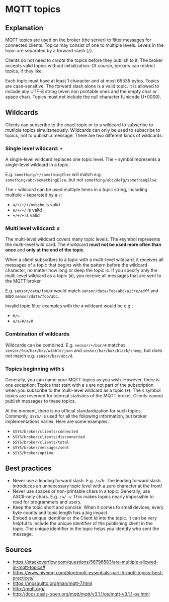 # MQTT topics

## Explanation
MQTT topics are used on the broker (the server) to filter messages for connected clients. Topics may consist of one to multiple levels. Levels in the topic are separated by a forward slash (`/`).

Clients do not need to _create_ the topics before they publish to it. The broker accepts valid topics without initialization. Of course, brokers can restrict topics, if they like.

Each topic must have at least 1 character and at most 65535 bytes. Topics are case-sensitive. The forward slash alone is a valid topic. It is allowed to include any UTF-8 string (even non printable ones and the empty char or space char). Topics must not include the null character (Unicode U+0000).

## Wildcards
Clients can subscribe to the exact topic or to a wildcard to subscribe to mutilple topics simultaneously. Wildcards can only be used to subscribe to topics, not to publish a message. There are two different kinds of wildcards:

### Single level wildcard: `+`
A single-level wildcard replaces one topic level. The `+` symbol represents a single-level wildcard in a topic.

E.g. `something/+/somethingElse` will match e.g. `something/abc/somethingElse`. but not `something/abc/defg/somethingElse`.

The `+` wildcard can be used multiple times in a topic string, including multiple `+` separated by a `/`:

* `a/+/+/+/nvbshe` is valid
* `a/+/+/` is valid
* `+/+/+` is valid

### Multi level wildcard: `#`
The multi-level wildcard covers many topic levels. The `#`symbol represents the multi-level wild card. The `#` wildcard **must not be used more often than once** and **only at the end of the topic**.

When a client subscribes to a topic with a multi-level wildcard, it receives all messages of a topic that begins with the pattern before the wildcard character, no matter how long or deep the topic is. If you specify only the multi-level wildcard as a topic (`#`), you receive all messages that are sent to the MQTT broker.

E.g. `sensor/data/foo/#` would match `sensor/data/foo/abc/a13re/adff` and also `sensor/data/foo/abc`.

Invalid topic filter examples with the `#` wildcard would be e.g.:

* `#/a`
* `a/a/#/a/#`

### Combination of wildcards
Wildcards can be combined. E.g. `sensor/+/bar/#` matches `sensor/foo/bar/baz/wibble/json` and `sensor/bar/bar/black/sheep`, but does not match e.g. `sensor/bar/abc/d`.

### Topics beginning with `$`
Generally, you can name your MQTT topics as you wish. However, there is one exception: Topics that start with a `$` are not part of the subscription when you subscribe to the multi-level wildcard as a topic (`#`). The `$` symbol topics are reserved for internal statistics of the MQTT broker. Clients cannot publish messages to these topics.

At the moment, there is no official standardization for such topics. Commonly, `$SYS/` is used for all the following information, but broker implementations varies. Here are some examples:
* `$SYS/broker/clients/connected`
* `$SYS/broker/clients/disconnected`
* `$SYS/broker/clients/total`
* `$SYS/broker/messages/sent`
* `$SYS/broker/uptime`

## Best practices
* Never use a leading forward slash. E.g. `/a/b`: The leading forward slash introduces an unnecessary topic level with a zero character at the front!
* Never use spaces or non-printable chars in a topic. Generally, use ASCII-only chars. E.g. `/a/ a`: This makes topics nearly impossible to read for programmers and users.
* Keep the topic short and concise. When it comes to small devices, every byte counts and topic length has a big impact.
* Embed a unique identifier or the Client Id into the topic. It can be very helpful to include the unique identifier of the publishing client in the topic. The unique identifier in the topic helps you identify who sent the message.

## Sources
* https://stackoverflow.com/questions/56796583/are-multiple-allowed-in-mqtt-topics#
* https://www.hivemq.com/blog/mqtt-essentials-part-5-mqtt-topics-best-practices/
* https://mosquitto.org/man/mqtt-7.html
* http://mqtt.org/
* http://docs.oasis-open.org/mqtt/mqtt/v3.1.1/os/mqtt-v3.1.1-os.html